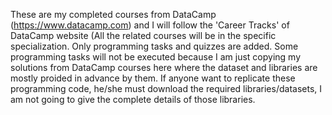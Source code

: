 These are my completed courses from DataCamp (https://www.datacamp.com) and I will follow the 'Career Tracks' of DataCamp website (All the related courses will be in the specific specialization.
Only programming tasks and quizzes are added. Some programming tasks will not be executed because I am just copying my solutions from DataCamp courses here where the dataset and libraries are mostly proided in advance by them.
If anyone want to replicate these programming code, he/she must download the required libraries/datasets, I am not going to give the complete details of those libraries.